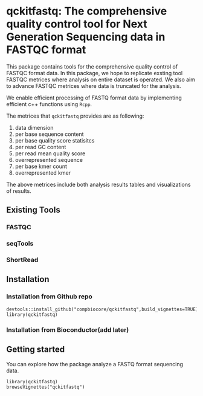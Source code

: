 # qckitfastq: The comprehensive quality control tool for Next Generation Sequencing data in FASTQC format

This package contains tools for the comprehensive quality control of FASTQC format data. In this package, we hope to replicate exsting tool FASTQC metrices where analysis on entire dataset is operated. We also aim to advance FASTQC metrices where data is truncated for the analysis. 

We enable efficient processing of FASTQ format data by implementing efficient c++ functions using `Rcpp`. 

The metrices that `qckitfastq` provides are as following:
1. data dimension
2. per base sequence content
3. per base quality score statisitcs
4. per read GC content
5. per read mean quality score
6. overrepresented sequence
7. per base kmer count
8. overrepresented kmer

The above metrices include both analysis results tables and visualizations of results. 

## Existing Tools

### FASTQC
### seqTools
### ShortRead


## Installation
### Installation from Github repo

```{r}
devtools::install_github("compbiocore/qckitfastq",build_vignettes=TRUE)
library(qckitfastq)
```

### Installation from Bioconductor(add later)

## Getting started

You can explore how the package analyze a FASTQ format sequencing data. 


```{r}
library(qckitfastq)
browseVignettes("qckitfastq")
``` 



